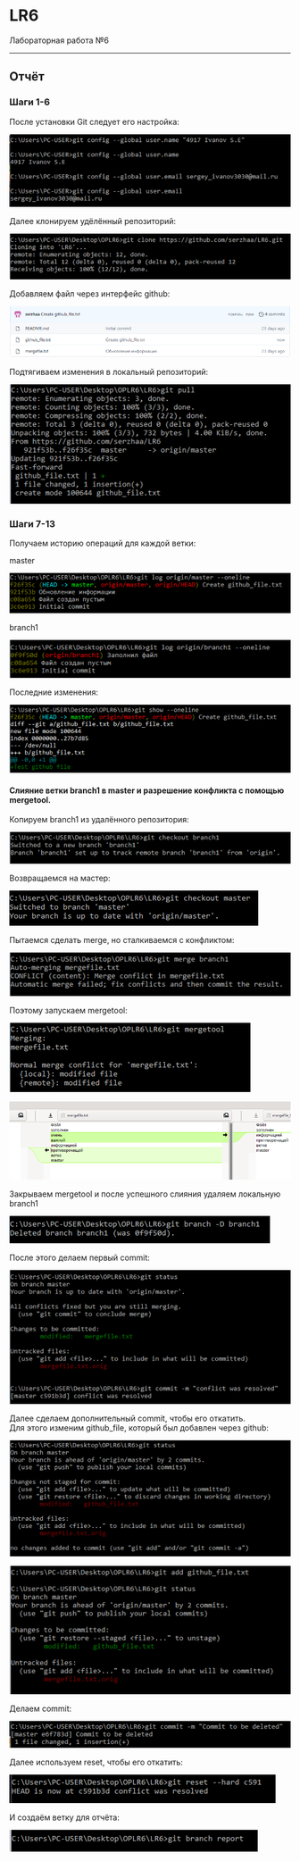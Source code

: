 # LR6
Лабораторная работа №6

***

## Отчёт

### Шаги 1-6

После установки Git следует его настройка:

![1](screens/config.PNG)

Далее клонируем удёлённый репозиторий:

![2](screens/clone.PNG)

Добавляем файл через интерфейс github:

![3](screens/github_file.PNG)

Подтягиваем изменения в локальный репозиторий:

![4](screens/pull.PNG)

### Шаги 7-13

Получаем историю операций для каждой ветки:

master

![5](screens/master_log.PNG)

branch1

![6](screens/branch1_log.PNG)

Последние изменения:

![7](screens/last_changes.PNG)

#### Слияние ветки branch1 в master и разрешение конфликта с помощью mergetool.

Копируем branch1 из удалённого репозитория:

![8](screens/clone_branch1.PNG)

Возвращаемся на мастер:

![9](screens/back_to_master.PNG)

Пытаемся сделать merge, но сталкиваемся с конфликтом:

![10](screens/conflict.PNG)

Поэтому запускаем mergetool:

![11](screens/mergetool_cmd.PNG)

![12](screens/mergetool.PNG)

Закрываем mergetool и после успешного слияния удаляем локальную branch1

![13](screens/delete_branch1.PNG)

После этого делаем первый commit:

![14](screens/1st_commit.PNG)

Далее сделаем дополнительный commit, чтобы его откатить.<br/>
Для этого изменим github_file, который был добавлен через github:

![15](screens/status_after_changes.PNG)

![16](screens/add_file.PNG)

Делаем commit:

![17](screens/commit_to_be_deleted.PNG)

Далее используем reset, чтобы его откатить:

![18](screens/hard_reset.PNG)

И создаём ветку для отчёта:

![19](screens/report_branch.PNG)




